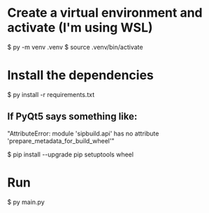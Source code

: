 # Create a virtual environment and activate (I'm using WSL)
$ py -m venv .venv
$ source .venv/bin/activate

# Install the dependencies
$ py install -r requirements.txt

## If PyQt5 says something like:
"AttributeError: module 'sipbuild.api' has no attribute 
    'prepare_metadata_for_build_wheel'" 

$ pip install --upgrade pip setuptools wheel

# Run 
$ py main.py
